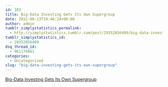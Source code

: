 ```yaml
---
id: 103
title: Big-Data Investing Gets Its Own Supergroup
date: 2012-08-13T19:48:24+00:00
author: admin
tumblr_simplystatistics_permalink:
  - http://simplystatistics.tumblr.com/post/29352856409/big-data-investing-gets-its-own-supergroup
tumblr_simplystatistics_id:
  - 29352856409
dsq_thread_id:
  - 961176861
categories:
  - Uncategorized
slug: "big-data-investing-gets-its-own-supergroup"
---
```

[Big-Data Investing Gets Its Own Supergroup](http://bits.blogs.nytimes.com/2012/08/12/big-data-investing-gets-its-own-supergroup/?smid=tu-share)
